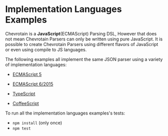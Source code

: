 # Implementation Languages Examples

Chevrotain is a **JavaScript**(ECMAScript) Parsing DSL, However that does not mean Chevrotain Parsers can only be written using
pure JavaScript. It is possible to create Chevrotain Parsers using different flavors of JavaScript or even using
compile to JS languages.

The following examples all implement the same JSON parser using a variety of implementation languages:

*   [ECMAScript 5](https://github.com/SAP/Chevrotain/blob/master/examples/implementation_languages/ecma5/ecma5_json.js)

*   [ECMAScript 6/2015](https://github.com/SAP/Chevrotain/blob/master/examples/implementation_languages/ecma6/ecma6_json.js)

*   [TypeScript](https://github.com/SAP/Chevrotain/blob/master/examples/implementation_languages/typescript/typescript_json.ts)

*   [CoffeeScript](https://github.com/SAP/chevrotain/blob/master/examples/implementation_languages/coffeescript/coffeescript_json.coffee)

To run all the implementation languages examples's tests:

*   `npm install` (only once)
*   `npm test`
